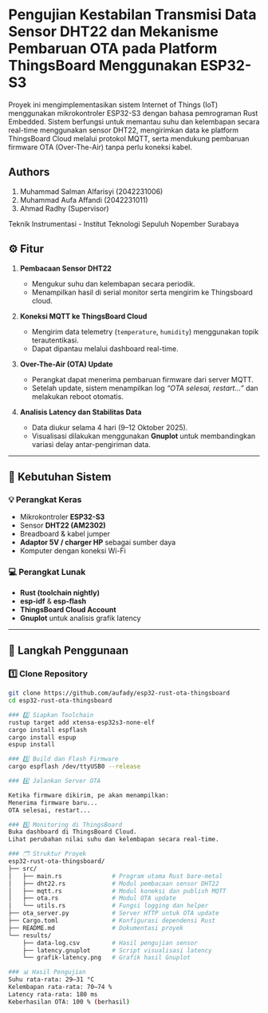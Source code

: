 # Pengujian Kestabilan Transmisi Data Sensor DHT22 dan Mekanisme Pembaruan  OTA pada Platform ThingsBoard Menggunakan ESP32-S3
Proyek ini mengimplementasikan sistem Internet of Things (IoT) menggunakan mikrokontroler ESP32-S3 dengan bahasa pemrograman Rust Embedded. Sistem berfungsi untuk memantau suhu dan kelembapan secara real-time menggunakan sensor DHT22, mengirimkan data ke platform ThingsBoard Cloud melalui protokol MQTT, serta mendukung pembaruan firmware OTA (Over-The-Air) tanpa perlu koneksi kabel.

## Authors
1. Muhammad Salman Alfarisyi (2042231006)  
2. Muhammad Aufa Affandi (2042231011)  
3. Ahmad Radhy (Supervisor)

Teknik Instrumentasi - Institut Teknologi Sepuluh Nopember Surabaya

## ⚙️ Fitur

1. **Pembacaan Sensor DHT22**
   - Mengukur suhu dan kelembapan secara periodik.
   - Menampilkan hasil di serial monitor serta mengirim ke Thingsboard cloud.

2. **Koneksi MQTT ke ThingsBoard Cloud**
   - Mengirim data telemetry (`temperature`, `humidity`) menggunakan topik terautentikasi.
   - Dapat dipantau melalui dashboard real-time.

3. **Over-The-Air (OTA) Update**
   - Perangkat dapat menerima pembaruan firmware dari server MQTT.
   - Setelah update, sistem menampilkan log *“OTA selesai, restart...”* dan melakukan reboot otomatis.

4. **Analisis Latency dan Stabilitas Data**
   - Data diukur selama 4 hari (9–12 Oktober 2025).
   - Visualisasi dilakukan menggunakan **Gnuplot** untuk membandingkan variasi delay antar-pengiriman data.

---

## 🧩 Kebutuhan Sistem

### 💡 Perangkat Keras
- Mikrokontroler **ESP32-S3**
- Sensor **DHT22 (AM2302)**
- Breadboard & kabel jumper
- **Adaptor 5V / charger HP** sebagai sumber daya
- Komputer dengan koneksi Wi-Fi

### 💻 Perangkat Lunak
- **Rust (toolchain nightly)**
- **esp-idf** & **esp-flash**
- **ThingsBoard Cloud Account**
- **Gnuplot** untuk analisis grafik latency

---

## 🔄 Langkah Penggunaan

### 1️⃣ Clone Repository
```bash
git clone https://github.com/aufady/esp32-rust-ota-thingsboard
cd esp32-rust-ota-thingsboard

### 2️⃣ Siapkan Toolchain
rustup target add xtensa-esp32s3-none-elf
cargo install espflash
cargo install espup
espup install

### 3️⃣ Build dan Flash Firmware
cargo espflash /dev/ttyUSB0 --release

### 4️⃣ Jalankan Server OTA

Ketika firmware dikirim, pe akan menampilkan:
Menerima firmware baru...
OTA selesai, restart...

### 5️⃣ Monitoring di ThingsBoard
Buka dashboard di ThingsBoard Cloud.
Lihat perubahan nilai suhu dan kelembapan secara real-time.

### 🗂️ Struktur Proyek
esp32-rust-ota-thingsboard/
├── src/
│   ├── main.rs              # Program utama Rust bare-metal
│   ├── dht22.rs             # Modul pembacaan sensor DHT22
│   ├── mqtt.rs              # Modul koneksi dan publish MQTT
│   ├── ota.rs               # Modul OTA update
│   └── utils.rs             # Fungsi logging dan helper
├── ota_server.py            # Server HTTP untuk OTA update
├── Cargo.toml               # Konfigurasi dependensi Rust
├── README.md                # Dokumentasi proyek
└── results/
    ├── data-log.csv         # Hasil pengujian sensor
    ├── latency.gnuplot      # Script visualisasi latency
    └── grafik-latency.png   # Grafik hasil Gnuplot

### 📊 Hasil Pengujian
Suhu rata-rata: 29–31 °C
Kelembapan rata-rata: 70–74 %
Latency rata-rata: 180 ms
Keberhasilan OTA: 100 % (berhasil)

